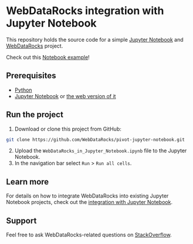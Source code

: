 # WebDataRocks integration with Jupyter Notebook

This repository holds the source code for a simple [Jupyter Notebook](https://jupyter.org/) and [WebDataRocks](https://www.webdatarocks.com/) project.

Check out this [Notebook example](https://nbviewer.jupyter.org/github/WebDataRocks/pivot-jupyter-notebook/blob/master/WebDataRocks_in_Jupyter_Notebook.ipynb)!

## Prerequisites

- [Python](https://www.python.org/downloads/)
- [Jupyter Notebook](https://jupyter.org/install.html) or [the web version of it](https://jupyter.org/try)

## Run the project
1. Download or clone this project from GitHub:
```bash
git clone https://github.com/WebDataRocks/pivot-jupyter-notebook.git
```
2. Upload the `WebDataRocks_in_Jupyter_Notebook.ipynb` file to the Jupyter Notebook.
3. In the navigation bar select `Run` > `Run all cells`.

## Learn more
For details on how to integrate WebDataRocks into existing Jupyter Notebook projects, check out the [integration with Jupyter Notebook](https://www.webdatarocks.com/doc/integration-with-jupyter-notebook/).

## Support
Feel free to ask WebDataRocks-related questions on [StackOverflow](https://stackoverflow.com/questions/tagged/webdatarocks).

